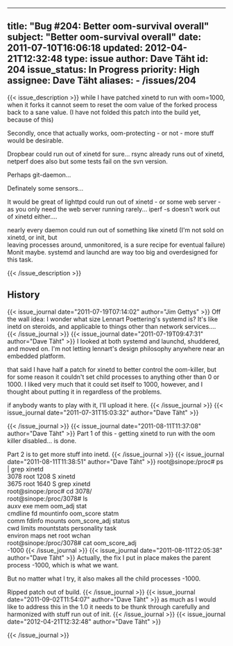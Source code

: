 
---
title: "Bug #204: Better oom-survival overall"
subject: "Better oom-survival overall"
date: 2011-07-10T16:06:18
updated: 2012-04-21T12:32:48
type: issue
author: Dave Täht
id: 204
issue_status: In Progress
priority: High
assignee: Dave Täht
aliases:
    - /issues/204
---

{{< issue_description >}}
while I have patched xinetd to run with oom=1000, when it forks it
cannot seem to reset the oom value of the forked process back to a sane
value. (I have not folded this patch into the build yet, because of
this)

Secondly, once that actually works, oom-protecting - or not - more stuff
would be desirable.

Dropbear could run out of xinetd for sure... rsync already runs out of
xinetd, netperf does also but some tests fail on the svn version.

Perhaps git-daemon...

Definately some sensors...

It would be great of lighttpd could run out of xinetd - or some web
server - as you only need the web server running rarely... iperf -s
doesn't work out of xinetd either....

nearly every daemon could run out of something like xinetd (I'm not sold
on xinetd, or init, but\
leaving processes around, unmonitored, is a sure recipe for eventual
failure) Monit maybe. systemd and launchd are way too big and
overdesigned for this task.


{{< /issue_description >}}

## History
{{< issue_journal date="2011-07-19T07:14:02" author="Jim Gettys" >}}
Off the wall idea: I wonder what size Lennart Poettering's systemd is?
It's like inetd on steroids, and applicable to things other than network
services....
{{< /issue_journal >}}
{{< issue_journal date="2011-07-19T09:47:31" author="Dave Täht" >}}
I looked at both systemd and launchd, shuddered, and moved on. I'm not
letting lennart's design philosophy anywhere near an embedded platform.

that said I have half a patch for xinetd to better control the
oom-killer, but for some reason it couldn't set child processes to
anything other than 0 or 1000. I liked very much that it could set
itself to 1000, however, and I thought about putting it in regardless of
the problems.

if anybody wants to play with it, I'll upload it here.
{{< /issue_journal >}}
{{< issue_journal date="2011-07-31T15:03:32" author="Dave Täht" >}}

{{< /issue_journal >}}
{{< issue_journal date="2011-08-11T11:37:08" author="Dave Täht" >}}
Part 1 of this - getting xinetd to run with the oom killer disabled...
is done.

Part 2 is to get more stuff into inetd.
{{< /issue_journal >}}
{{< issue_journal date="2011-08-11T11:38:51" author="Dave Täht" >}}
root@sinope:/proc\# ps | grep xinetd\
3078 root 1208 S xinetd\
3675 root 1640 S grep xinetd\
root@sinope:/proc\# cd 3078/\
root@sinope:/proc/3078\# ls\
auxv exe mem oom\_adj stat\
cmdline fd mountinfo oom\_score statm\
comm fdinfo mounts oom\_score\_adj status\
cwd limits mountstats personality task\
environ maps net root wchan\
root@sinope:/proc/3078\# cat oom\_score\_adj\
-1000
{{< /issue_journal >}}
{{< issue_journal date="2011-08-11T22:05:38" author="Dave Täht" >}}
Actually, the fix I put in place makes the parent process -1000, which
is what we want.

But no matter what I try, it also makes all the child processes -1000.

Ripped patch out of build.
{{< /issue_journal >}}
{{< issue_journal date="2011-09-02T11:54:07" author="Dave Täht" >}}
as much as I would like to address this in the 1.0 it needs to be thunk
through carefully and harmonized with stuff run out of init.
{{< /issue_journal >}}
{{< issue_journal date="2012-04-21T12:32:48" author="Dave Täht" >}}

{{< /issue_journal >}}

